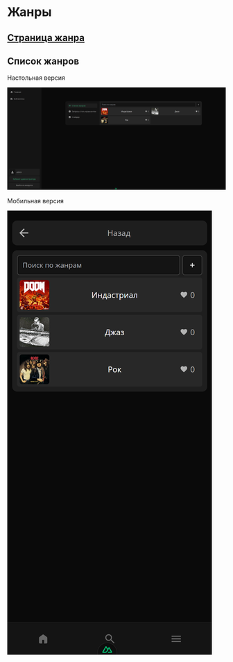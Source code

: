 # Жанры

## [Страница жанра](genre/README.md)

## Список жанров

Настольная версия

<img src="./desktop.png" />

Мобильная версия

<img src="./mobile.png" />
